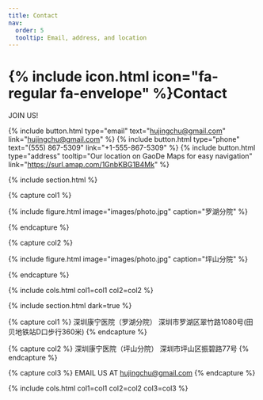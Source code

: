 ```yaml
---
title: Contact
nav:
  order: 5
  tooltip: Email, address, and location
---
```


# {% include icon.html icon="fa-regular fa-envelope" %}Contact

JOIN US!

{%
  include button.html
  type="email"
  text="hujingchu@gmail.com"
  link="hujingchu@gmail.com"
%}
{%
  include button.html
  type="phone"
  text="(555) 867-5309"
  link="+1-555-867-5309"
%}
{%
  include button.html
  type="address"
  tooltip="Our location on GaoDe Maps for easy navigation"
  link="https://surl.amap.com/1GnbKBG1B4Mk"
%}

{% include section.html %}

{% capture col1 %}

{%
  include figure.html
  image="images/photo.jpg"
  caption="罗湖分院"
%}

{% endcapture %}

{% capture col2 %}

{%
  include figure.html
  image="images/photo.jpg"
  caption="坪山分院"
%}

{% endcapture %}

{% include cols.html col1=col1 col2=col2 %}

{% include section.html dark=true %}

{% capture col1 %}
深圳康宁医院（罗湖分院）
深圳市罗湖区翠竹路1080号(田贝地铁站D口步行360米)
{% endcapture %}

{% capture col2 %}
深圳康宁医院（坪山分院）
深圳市坪山区振碧路77号
{% endcapture %}

{% capture col3 %}
EMAIL US AT hujingchu@gmail.com
{% endcapture %}

{% include cols.html col1=col1 col2=col2 col3=col3 %}
